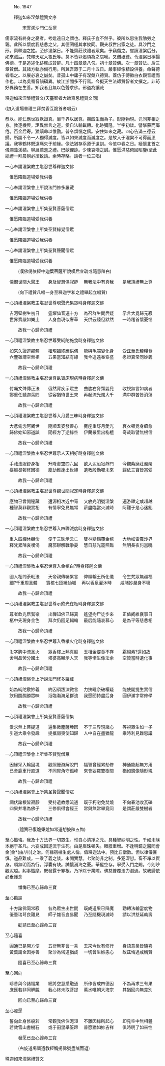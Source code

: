 ﻿　　No. 1947

　　釋迦如來涅槃禮贊文序

　　　　宋霅溪沙門仁岳撰


儒家流有終身之憂者。考妣遠日之謂也。釋氏子豈不然乎。彼所以思生我劬勞之親。此所以懷度我慈悲之父。其德罔極其孝攸同。觀夫叔世出家之徒。具沙門之形。稟釋迦之姓。至佛涅槃日。不能齋莊致禮者眾矣。予竊傷之。嘗讀涅槃后分。如來滅后。梵釋天眾大龜氏等。莫不皆以偈頌為之哀嘆。又僧祇律。令涅槃日稱揚佛德。于是追述化跡輒成贊辭。凡十四章章八句。初十章贊佛。次一章贊法。后三章贊僧。其諸方軌亦備行用。所冀吾眾于二月十五日。嚴事經像精設供養。命聲德者唱之。以展必哀之誠矣。昔孤山中庸子有涅槃八德贊。蓋仿于傅徽白衣觀音禮而作也。以為吳蜀音韻碩異。故江浙間多不行焉。今擬天竺法師贊智者文撰之。非茍好異務在生善。知我者且無以色聲求佛。邪道為讓哉

釋迦如來涅槃禮贊文(天臺智者大師齋忌禮贊文同)

(初入道場普禮三拜焚香互跪首者唱云)

恭以。能仁應世寂默證真。廓千界以居尊。撫四生而為子。形隨物現。元同非相之身。教逐機興。詎異無言之道。爰自法輪載轉。化跡彌隆。半字初談。譬擊蒙而靡倦。百金后寄。猶贖命以惟勤。普令煩惱之儔。安住如來之藏。四心告滿三德云歸。所謂不令一人獨得滅度。皆以如來滅度而滅度之。是故入于涅槃不可得而思議。我等鶴林既遠痛失于前緣。像法猶存忝遵于遺訓。今值中春之日。緬懷北首之儀澗藻溪蘋。聊展薦羞之禮。巴歈俚詠。少陳哀嘆之誠。惟愿洪慈俯回昭鑒(至此總禮一拜晨朝必須致請。余時存略。請者一位三唱)

一心奉請涅槃教主堪忍世尊釋迦文佛

　惟愿降臨道場受我供養

一心奉請涅槃會上所說法門修多羅藏

　惟愿降臨道場受我供養

一心奉請涅槃會上所集圣賢菩薩僧眾

　惟愿降臨道場受我供養

一心奉請涅槃會上所集圣賢緣覺僧眾

　惟愿降臨道場受我供養

一心奉請涅槃會上所集圣賢聲聞僧眾

　惟愿降臨道場受我供養

　　　(嘆佛偈依經中迦葉菩薩所說嘆后宣疏或隨意陳白)

　憐憫世間大醫王　　身及智慧俱寂靜
　無我法中有真我　　是我頂禮無上尊　

　　　(向下禮贊凡唱一身至釋迦字和之禮畢起立唱贊)

一心頂禮涅槃教主堪忍世尊現聲光集眾時身釋迦文佛

　吉河堅樹生初日　　靈耀仙音遍十方
　為召群生問后疑　　示言大覺歸元寂
　世界寶嚴如樂土　　人身血現似奢華
　天供云臻但默然　　一時稽首懷憂惱　

　　　故我一心歸命頂禮

一心頂禮涅槃教主堪忍世尊受純陀施食時身釋迦文佛

　如來久證遮那體　　權現臨終應供儀
　能與毛端變化身　　受茲華氏粳糧食
　六塵雖謂空無相　　五果當知結有緣
　我今追遠奉粢盛　　愿證真常同妙義　

　　　故我一心歸命頂禮

一心頂禮涅槃教主堪忍世尊臥寶床現病時身釋迦文佛

　付囑文殊傳正法　　俄然背疾示眾生
　曲肱右脅類嬰兒　　收視無言如病者
　鄭重任聽迦葉問　　從容猶待世王來
　再起流光燭大千　　滿中群苦皆消蕩　

　　　故我一心歸命頂禮

一心頂禮涅槃教主堪忍世尊入月愛三昧時身釋迦文佛

　大悲俯念阿阇世　　隨順耆婆發善心
　麑座重舒月愛光　　袞衣頓覺身瘡愈
　歸佛始知邪道誤　　聞經方了逆緣空
　伊蘭叢里出栴檀　　奇哉取譬無根信　

　　　故我一心歸命頂禮

一心頂禮涅槃教主堪忍世尊示人天相好時身釋迦文佛

　手祛法服舒身相　　升降虛空四六回
　欲入泥洹寂靜門　　今觀紫磨莊嚴聚
　麋軀曷報修因德　　塵劫難逢出世緣
　遺教殷勤囑未來　　歸依三寶皆當受　

　　　故我一心歸命頂禮

一心頂禮涅槃教主堪忍世尊觀世間寂定時身釋迦文佛

　應物已曾開秘藏　　還源相次近中宵
　又放光明號涅槃　　遍游禪定咸超越
　種智莫非觀實相　　有情寧免見無常
　薪盡臨當火滅時　　阿難于是心迷亂　

　　　故我一心歸命頂禮

一心頂禮涅槃教主堪忍世尊入四禪滅度時身釋迦文佛

　重入四禪休顧命　　便于三昧示云亡
　雙林變鶴覆金棺　　大地如雷震沙界
　釋梵累陳哀嘆偈　　魔邪聊解戰爭憂
　慧日慈光罷照臨　　無明長夜何當曉　

　　　故我一心歸命頂禮

一心頂禮涅槃教主堪忍世尊入金棺白?時身釋迦文佛

　國人相問荼毗法　　天帝親傳囑累言
　俾順輪王所化儀　　令生梵眾無疆福
　細?千重周圣體　　寶棺七匝繞仙城
　再以香泉灌沐時　　咸睹妙嚴身不壞　

　　　故我一心歸命頂禮

一心頂禮涅槃教主堪忍世尊示飲光在柩時身釋迦文佛

　尊者飲光居鷲嶺　　出禪知佛已歸真
　遙望拘尸徒步來　　正值阇維襄事日
　柩中先現身金色　　拜次仍回足輻輪
　最后能隨哀慕心　　是為平等慈悲相　

　　　故我一心歸命頂禮

一心頂禮涅槃教主堪忍世尊入香樓火化時身釋迦文佛

　卍字胸中流圣火　　眾香樓上爇真軀
　玉相金姿竟不存　　霜綿素?還如故
　舍利晶熒分國土　　塔婆高顯示人天
　我等慚生像法余　　空贊當時遺化事　

　　　故我一心歸命頂禮

一心頂禮涅槃會上所說法門修多羅藏

　始為純陀敷妙義　　終因須跋演微言
　力扶毗奈破權疑　　能使闡提生實信
　飲用醍醐勝眾味　　浴臨渤海足群流
　我愿聞持盡后身　　圓伊滿字常修學　

　　　故我一心歸命頂禮

一心頂禮涅槃會上所集圣賢菩薩僧集

　爰求無上菩提道　　遍集微塵薩埵因
　不于三界現諸心　　等視眾生如一子
　引道大乘令發趣　　提攜弱喪使知歸
　人中自在盡猶龍　　乘時利見難思議　

　　　故我一心歸命頂禮

一心頂禮涅槃會上所集圣賢覺僧眾

　因緣罙入輪回境　　觀照優游解脫門
　福智曾經累劫修　　神通能起無方用
　已舍鹿車行直道　　不同犀角守孤峰
　來會娑羅雙樹間　　猶如鏡像隨形現　

　　　故我一心歸命頂禮

一心頂禮涅槃會上所集圣賢聲聞僧眾

　調伏諸根皆寂靜　　受持遺教悉流通
　既于朽宅免焚燒　　不向春池收瓦礫
　四果并堪為佛子　　三修俱得會經王
　常與無常畢竟同　　是謂莊嚴雙樹者　

　　　故我一心歸命頂禮

　　　(禮贊已復跪秉爐如常運想披陳五悔)

至心懺悔。我及十方法界一切眾生。惟自心清凈之元。具種智妙明之性。千如未眹本絕于圣凡。六妄成因遂流于生死。由是眉珠頓失。眼膜重增。不逢明鏡之醫罔會金[金*(由/廾)]之治。何緣宿植生處人倫。值釋迦法中。預比丘僧數。但以律儀匪慎。道品難成。一乘了義之談。未開實慧。七聚防非之制。多犯深愆。畜不凈以資身。順無明而為行。浮囊有缺。誠懷溺海之憂。華屋空存。寧受入門之賜。今則眇觀泥越。躬事懺摩。既發露于罪根。乃凈除于業障。佛慈普覆法力潛通。故我歸依必垂護念

　　　懺悔已至心歸命三寶

至心勸請

　十方諸佛同常寂　　各為眾生出世間
　既成道果已降魔　　勸轉法輪當度物
　優曇瑞萼良難見　　師子雄音豈易聞
　乃至隨機現滅時　　請以洪慈延劫壽　

　　　勸請已至心歸命三寶

至心隨喜

　圓通已是開方便　　五衍無非會一乘
　去來今世有修行　　身語意業皆隨喜
　黃葉謂金因亦善　　聚沙為塔道猶成
　一切曾生嫉恚心　　故茲悔過咸稱贊　

　　　隨喜已至心歸命三寶

至心回向

　疇昔與今諸福業　　總將空慧悉融通
　所作皆成四德因　　不為再求三有果
　庶匯若非同解脫　　我心終未取菩提
　萬水唯朝大海宗　　其猶回向無差別　

　　　回向已至心歸命三寶

至心發愿

　誓向此身修般若　　常觀我佛住泥洹
　不離因緣所起心　　即見空中無相體
　若效雪山書樹石　　或于田里舉筌蹄
　普愿猶如妙吉祥　　俱時明了如來性　

　　　發愿已至心歸命三寶

　　　(右旋道場諷遺教經稱揚佛號盡誠而退)

釋迦如來涅槃禮贊文
